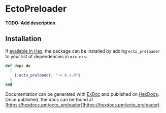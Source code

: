 # EctoPreloader

**TODO: Add description**

## Installation

If [available in Hex](https://hex.pm/docs/publish), the package can be installed
by adding `ecto_preloader` to your list of dependencies in `mix.exs`:

```elixir
def deps do
  [
    {:ecto_preloader, "~> 0.1.0"}
  ]
end
```

Documentation can be generated with [ExDoc](https://github.com/elixir-lang/ex_doc)
and published on [HexDocs](https://hexdocs.pm). Once published, the docs can
be found at [https://hexdocs.pm/ecto_preloader](https://hexdocs.pm/ecto_preloader).

